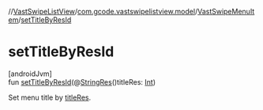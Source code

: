 //[VastSwipeListView](../../../index.md)/[com.gcode.vastswipelistview.model](../index.md)/[VastSwipeMenuItem](index.md)/[setTitleByResId](set-title-by-res-id.md)

# setTitleByResId

[androidJvm]\
fun [setTitleByResId](set-title-by-res-id.md)(@[StringRes](https://developer.android.com/reference/kotlin/androidx/annotation/StringRes.html)()titleRes: [Int](https://kotlinlang.org/api/latest/jvm/stdlib/kotlin/-int/index.html))

Set menu title by [titleRes](set-title-by-res-id.md).
